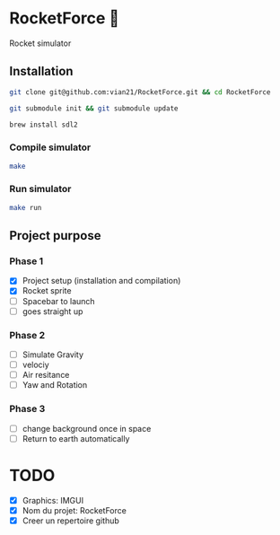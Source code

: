 # RocketForce 🚀

Rocket simulator

## Installation

```sh
git clone git@github.com:vian21/RocketForce.git && cd RocketForce
```

```sh
git submodule init && git submodule update
```

```sh
brew install sdl2
```

### Compile simulator

```sh
make
```

### Run simulator

```sh
make run
```

## Project purpose

### Phase 1

- [x] Project setup (installation and compilation)
- [x] Rocket sprite
- [ ] Spacebar to launch
- [ ] goes straight up

### Phase 2

- [ ] Simulate Gravity
- [ ] velociy
- [ ] Air resitance
- [ ] Yaw and Rotation

### Phase 3

- [ ] change background once in space
- [ ] Return to earth automatically

# TODO

- [x] Graphics: IMGUI
- [x] Nom du projet: RocketForce
- [x] Creer un repertoire github
